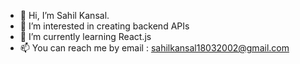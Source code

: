 - 👋 Hi, I’m Sahil Kansal.
- 👀 I’m interested in creating backend APIs
- 🌱 I’m currently learning React.js
- 📫 You can reach me by email : sahilkansal18032002@gmail.com

<!---
Sahil-Kansal01/Sahil-Kansal01 is a ✨ special ✨ repository because its `README.md` (this file) appears on your GitHub profile.
You can click the Preview link to take a look at your changes.
--->
